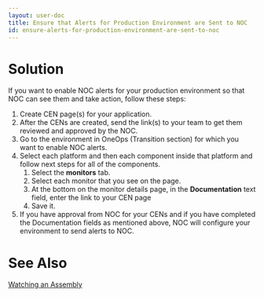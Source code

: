 ```yaml
---
layout: user-doc
title: Ensure that Alerts for Production Environment are Sent to NOC
id: ensure-alerts-for-production-environment-are-sent-to-noc
---
```


# Solution

If you want to enable NOC alerts for your production environment so that NOC can see them and take action, follow these steps:


1. Create CEN page(s) for your application. 
2. After the CENs are created, send the link(s) to your team to get them reviewed and approved by the NOC.
3. Go to the environment in OneOps (Transition section) for which you want to enable NOC alerts.
4. Select each platform and then each component inside that platform and follow next steps for all of the components.
    1. Select the **monitors** tab.
    2. Select each monitor that you see on the page.
    3. At the bottom on the monitor details page, in the **Documentation** text field, enter the link to your CEN page 
    4. Save it.
5. If you have approval from NOC for your CENs and if you have completed the Documentation fields as mentioned above, NOC will configure your environment to send alerts to NOC.

# See Also

<a href="/user/design/watching-an-assembly.html">Watching an Assembly</a>
